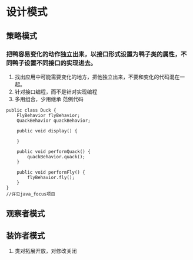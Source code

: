 # 设计模式

## 策略模式
### 把鸭容易变化的动作独立出来，以接口形式设置为鸭子类的属性，不同鸭子设置不同接口的实现进去。

1. 找出应用中可能需要变化的地方，把他独立出来，不要和变化的代码混在一起。
2. 针对接口编程，而不是针对实现编程
3. 多用组合，少用继承
范例代码
```
public class Duck {
    FlyBehavior flyBehavior;
    QuackBehavior quackBehavior;

    public void display() {

    }

    public void performQuack() {
        quackBehavior.quack();
    }

    public void performFly() {
        flyBehavior.fly();
    }
}
//详见java_focus项目
```

## 观察者模式

## 装饰者模式
1. 类对拓展开放，对修改关闭